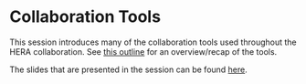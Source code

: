 # Collaboration Tools

This session introduces many of the collaboration tools used throughout the HERA
collaboration. See [this outline](collaboration_tools_outline.md) for an overview/recap of
the tools.

The slides that are presented in the session can be found 
[here](https://docs.google.com/presentation/d/1eN6YI7ZBmYrP-TRi1_E1-y7WXwXCG5mbiDYH06txk_k/edit?usp=sharing).
